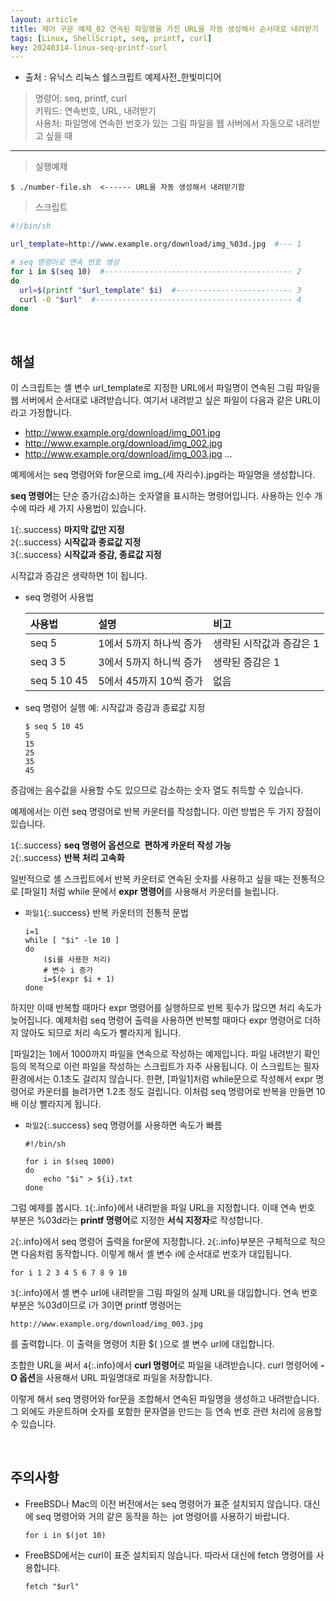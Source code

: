 ```yaml
---
layout: article
title: 제어 구문 예제_02 연속된 파일명을 가진 URL을 자동 생성해서 순서대로 내려받기
tags: [Linux, ShellScript, seq, printf, curl]
key: 20240314-linux-seq-printf-curl
---
```


- 출처 : 유닉스 리눅스 쉘스크립트 예제사전_한빛미디어

> 명령어: seq, printf, curl  
> 키워드: 연속번호, URL, 내려받기  
> 사용처: 파일명에 연속한 번호가 있는 그림 파일을 웹 서버에서 자동으로 내려받고 싶을 때

--- 

> 실행예제

```
$ ./number-file.sh  <------ URL을 자동 생성해서 내려받기함
```

> 스크립트

```bash
#!/bin/sh

url_template=http://www.example.org/download/img_%03d.jpg  #--- 1

# seq 명령어로 연속 번호 생성
for i in $(seq 10)  #------------------------------------------ 2
do
  url=$(printf "$url_template" $i)  #-------------------------- 3
  curl -O "$url"  #-------------------------------------------- 4
done
```

&nbsp;
&nbsp;

## **해설**

이 스크립트는 셸 변수 url_template로 지정한 URL에서 파일명이 연속된 그림 파일을 웹 서버에서 순서대로 내려받습니다. 여기서 내려받고 싶은 파일이 다음과 같은 URL이라고 가정합니다.

- http://www.example.org/download/img_001.jpg
- http://www.example.org/download/img_002.jpg
- http://www.example.org/download/img_003.jpg
  ...


예제에서는 seq 명령어와 for문으로 img_(세 자리수).jpg라는 파일명을 생성합니다.

**seq 명령어**는 단순 증가(감소)하는 숫자열을 표시하는 명령어입니다. 사용하는 인수 개수에 따라 세 가지 사용법이 있습니다.

`1`{:.success} **마지막 값만 지정**  
`2`{:.success} **시작값과 종료값 지정**  
`3`{:.success} **시작값과 증감, 종료값 지정**  

시작값과 증감은 생략하면 1이 됩니다.

- seq 명령어 사용법

  |사용법|설명|비고|
  |:----|:---|:---|
  |seq 5|1에서 5까지 하나씩 증가|생략된 시작값과 증감은 1|
  |seq 3 5|3에서 5까지 하니씩 증가|생략된 증감은 1|
  |seq 5 10 45|5에서 45까지 10씩 증가|없음|

- seq 명령어 실행 예: 시작값과 증감과 종료값 지정

  ```
  $ seq 5 10 45
  5
  15
  25
  35
  45
  ```

증감에는 음수값을 사용할 수도 있으므로 감소하는 숫자 열도 취득할 수 있습니다.

예제에서는 이런 seq 명령어로 반복 카운터를 작성합니다. 이런 방법은 두 가지 장점이 있습니다.

`1`{:.success} **seq 명령어 옵션으로  편하게 카운터 작성 가능**  
`2`{:.success} **반복 처리 고속화**

일반적으로 셸 스크립트에서 반복 카운터로 연속된 숫자를 사용하고 싶을 때는 전통적으로 [파일1] 처럼 while 문에서 **expr 명령어**를 사용해서 카운터를 늘립니다.

- `파일1`{:.success} 반복 카운터의 전통적 문법

    ```
    i=1
    while [ "$i" -le 10 ]
    do
        ($i를 사용한 처리)
        # 변수 i 증가
        i=$(expr $i + 1)
    done
    ```

하지만 이때 반복할 때마다 expr 명령어를 실행하므로 반복 횟수가 많으면 처리 속도가 늦어집니다. 예제처럼 seq 명령어 출력을 사용하면 반복할 때마다 expr 명령어로 더하지 않아도 되므로 처리 속도가 빨라지게 됩니다.

[파일2]는 1에서 1000까지 파일을 연속으로 작성하는 예제입니다.
파일 내려받기 확인 등의 목적으로 이런 파일을 작성하는 스크립트가 자주 사용됩니다. 이 스크립트는 필자 환경에서는 0.1초도 걸리지 않습니다. 한편, [파일1]처럼 while문으로 작성해서 expr 명령어로 카운터를 늘려가면 1.2초 정도 걸립니다. 이처럼 seq 명령어로 반복을 만들면 10배 이상 빨라지게 됩니다.

- `파일2`{:.success} seq 명령어를 사용하면 속도가 빠름

  ```
  #!/bin/sh

  for i in $(seq 1000)
  do
      echo "$i" > ${i}.txt
  done
  ```

그럼 예제를 봅시다. `1`{:.info}에서 내려받을 파일 URL을 지정합니다. 이때 연속 번호 부분은 %03d라는 **printf 명령어**로 지정한 **서식 지정자**로 작성합니다.

`2`{:.info}에서 seq 명령어 출력을 for문에 지정합니다. `2`{:.info}부분은 구체적으로 적으면 다음처럼 동작합니다. 이렇게 해서 셸 변수 i에 순서대로 번호가 대입됩니다.

```
for i 1 2 3 4 5 6 7 8 9 10
```

`3`{:.info}에서 셸 변수 url에 내려받을 그림 파일의 실제 URL을 대입합니다. 연속 번호 부분은 %03d이므로 i가 3이면 printf 명령어는

```
http://www.example.org/download/img_003.jpg
```

를 출력합니다. 이 출력을 명령어 치환 $( )으로 셸 변수 url에 대입합니다.

조합한 URL을 써서 `4`{:.info}에서 **curl 명령어**로 파일을 내려받습니다. curl 명령어에 **-O 옵션**을 사용해서 URL 파일명대로 파일을 저장합니다.

이렇게 해서 seq 명령어와 for문을 조합해서 연속된 파일명을 생성하고 내려받습니다. 그 외에도 카운트하며 숫자를 포함한 문자열을 만드는 등 연속 번호 관련 처리에 응용할 수 있습니다.

&nbsp;
&nbsp;

## **주의사항**

- FreeBSD나 Mac의 이전 버전에서는 seq 명령어가 표준 설치되지 않습니다. 대신에 seq 명령어와 거의 같은 동작을 하는  jot 명령어를 사용하기 바랍니다.

  ```
  for i in $(jot 10)
  ```

- FreeBSD에서는 curl이 표준 설치되지 않습니다. 따라서 대신에 fetch 명령어를 사용합니다.

  ```
  fetch "$url"
  ```
